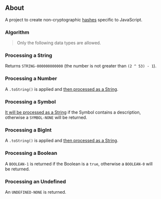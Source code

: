## About

A project to create non-cryptographic [hashes](https://en.wikipedia.org/wiki/Hash_function) specific to JavaScript.

### Algorithm

> Only the following data types are allowed.

### Processing a String

Returns `STRING-000000000000` (the number is not greater than `(2 ^ 53) - 1`).

### Processing a Number

A `.toString()` is applied and [then processed as a String](https://github.com/theMarzon/hash.ky/blob/main/readme.md#processing-a-string). 

### Processing a Symbol

[It will be processed as a String](https://github.com/theMarzon/hash.ky/blob/main/readme.md#processing-a-string) if the Symbol contains a description, otherwise a `SYMBOL-NONE` will be returned.

### Processing a BigInt

A `.toString()` is applied and [then processed as a String](https://github.com/theMarzon/hash.ky/blob/main/readme.md#processing-a-string). 

### Processing a Boolean

A `BOOLEAN-1` is returned if the Boolean is a `true`, otherwise a `BOOLEAN-0` will be returned.

### Processing an Undefined

An `UNDEFINED-NONE` is returned.
